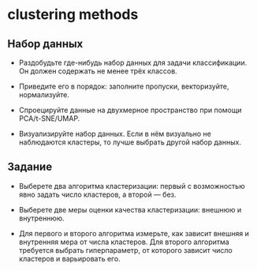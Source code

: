 ﻿ # clustering methods

## Набор данных

-	Раздобудьте где-нибудь набор данных для задачи классификации. Он должен содержать не менее трёх классов.

-	Приведите его в порядок: заполните пропуски, векторизуйте, нормализуйте.

-	Спроецируйте данные на двухмерное пространство при помощи PCA/t-SNE/UMAP.

-	Визуализируйте набор данных. Если в нём визуально не наблюдаются кластеры, то лучше выбрать другой набор данных.
## Задание

-	Выберете два алгоритма кластеризации: первый с возможностью явно задать число кластеров, а второй — без.

-	Выберете две меры оценки качества кластеризации: внешнюю и внутреннюю.

-	Для первого и второго алгоритма измерьте, как зависит внешняя и внутренняя мера от числа кластеров. Для второго алгоритма требуется выбрать гиперпараметр, от которого зависит число кластеров и варьировать его.

